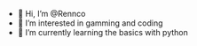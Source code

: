 - 👋 Hi, I’m @Rennco
- 👀 I’m interested in gamming and coding 
- 🌱 I’m currently learning the basics with python

<!---
Rennco/Rennco is a ✨ special ✨ repository because its `README.md` (this file) appears on your GitHub profile.
You can click the Preview link to take a look at your changes.
--->
